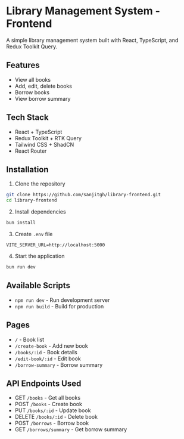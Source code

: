 # Library Management System - Frontend

A simple library management system built with React, TypeScript, and Redux Toolkit Query.

## Features
- View all books
- Add, edit, delete books
- Borrow books
- View borrow summary

## Tech Stack
- React + TypeScript
- Redux Toolkit + RTK Query
- Tailwind CSS + ShadCN
- React Router

## Installation

1. Clone the repository
```bash
git clone https://github.com/sanjitgh/library-frontend.git
cd library-frontend
```

2. Install dependencies
```bash
bun install
```

3. Create `.env` file
```env
VITE_SERVER_URL=http://localhost:5000
```

4. Start the application
```bash
bun run dev 
```

## Available Scripts
- `npm run dev` - Run development server
- `npm run build` - Build for production

## Pages
- `/` - Book list
- `/create-book` - Add new book
- `/books/:id` - Book details
- `/edit-book/:id` - Edit book
- `/borrow-summary` - Borrow summary

## API Endpoints Used
- GET `/books` - Get all books
- POST `/books` - Create book
- PUT `/books/:id` - Update book
- DELETE `/books/:id` - Delete book
- POST `/borrows` - Borrow book
- GET `/borrows/summary` - Get borrow summary